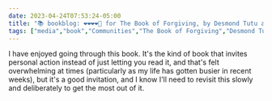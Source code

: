 ---date: 2023-04-24T07:53:24-05:00title: "📚 bookblog: ❤️❤️❤️❤️🖤 for The Book of Forgiving, by Desmond Tutu and Mpho Tutu"tags: ["media","book","Communities","The Book of Forgiving","Desmond Tutu and Mpho Tutu","Desmond Tutu","Mpho Tutu","forgiveness","Ubuntu"]---I have enjoyed going through this book. It's the kind of book that invites personal action instead of just letting you read it, and that's felt overwhelming at times (particularly as my life has gotten busier in recent weeks), but it's a good invitation, and I know I'll need to revisit this slowly and deliberately to get the most out of it.